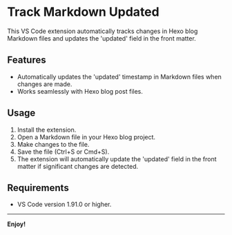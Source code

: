 # Track Markdown Updated

This VS Code extension automatically tracks changes in Hexo blog Markdown files and updates the 'updated' field in the front matter.

## Features

- Automatically updates the 'updated' timestamp in Markdown files when changes are made.
- Works seamlessly with Hexo blog post files.

## Usage

1. Install the extension.
2. Open a Markdown file in your Hexo blog project.
3. Make changes to the file.
4. Save the file (Ctrl+S or Cmd+S).
5. The extension will automatically update the 'updated' field in the front matter if significant changes are detected.

## Requirements

- VS Code version 1.91.0 or higher.



---


**Enjoy!**